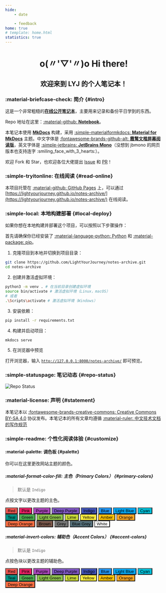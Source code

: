 ```yaml
---
hide:
    - date

    - feedback
home: true
# template: home.html
statistics: true
---
```


<h1 align="center"><strong>o(〃'▽'〃)o Hi there!</strong></h1>

<h2 align="center">欢迎来到 LYJ 的个人笔记本！</h2>

### :material-briefcase-check: 简介 {#intro}

这是一个非常粗糙的[**在线公开笔记本**](https://lightyourjourney.github.io/notes-archive/)，主要用来记录和备份平日学到的东西。

Repo 地址在这里：[:material-github: **Notebook**](https://github.com/LightYourJourney/notes-archive)。

本笔记本使用 [**MkDocs**](https://www.mkdocs.org/) 构建，采用 [:simple-materialformkdocs: **Material for MkDocs**](https://squidfunk.github.io/mkdocs-material/) 主题。中文字体是 [:fontawesome-brands-github-alt: **霞鹜文楷屏幕阅读版**](https://github.com/lxgw/LxgwWenKai-Screen)，英文字体是 [:simple-jetbrains: **JetBrains Mono**](https://www.jetbrains.com/lp/mono/)（没想到 jbmono 的网页版本也支持连字 :smiling_face_with_3_hearts:）。

欢迎 Fork 和 Star，也欢迎各位大佬提出 [Issue](https://github.com/LightYourJourney/notes-archive/issues) 和 [PR](https://github.com/LightYourJourney/notes-archive/pulls)！

### :simple-tryitonline: 在线阅读 {#read-online}

本项目托管在 [:material-github: GitHub Pages](https://pages.github.com/) 上，可以通过 [https://lightyourjourney.github.io/notes-archive/](https://lightyourjourney.github.io/notes-archive/) 在线阅读。

### :simple-local: 本地构建部署 {#local-deploy}

如果你想在本地构建并部署这个项目，可以按照以下步骤操作：

首先请确保你已经安装了 [:material-language-python: Python](https://www.python.org/) 和 [:material-package: pip](https://pypi.org/project/pip/)。

1. 克隆项目到本地并切换到项目目录：

```bash linenums="1"
git clone https://github.com/LightYourJourney/notes-archive.git
cd notes-archive
```

2. 创建并激活虚拟环境：

```bash linenums="1"
python3 -m venv . # 在当前目录创建虚拟环境
source bin/activate # 激活虚拟环境（Linux，macOS）
# 或者
.\Scripts\activate # 激活虚拟环境（Windows）
```

3. 安装依赖：

```bash linenums="1"
pip install -r requirements.txt
```

4. 构建并启动项目：

```bash linenums="1"
mkdocs serve
```

5. 在浏览器中预览

打开浏览器，输入 [`http://127.0.0.1:8000/notes-archive/`](http://127.0.0.1:8000/notes-archive/) 即可预览。

### :simple-statuspage: 笔记动态 {#repo-status}

![Repo Status](https://repobeats.axiom.co/api/embed/e8e3ef5e020b4705bb7d326cbe97114fad81d3db.svg)

### :material-license: 声明 {#statement}

本笔记本以 [:fontawesome-brands-creative-commons: Creative Commons BY-SA 4.0](https://creativecommons.org/licenses/by-sa/4.0/) 协议发布。本笔记本的所有文章均遵循 [:material-ruler: 中文技术文档的写作规范](https://github.com/ruanyf/document-style-guide)

### :simple-readme: 个性化阅读体验 {#customize}

#### :material-palette: 调色板 {#palette}

你可以在这里更改网站主题的颜色。

##### :material-format-color-fill: 主色（Primary Colors） {#primary-colors}

> 默认是 `Indigo`

点按文字以更改主题的主色。

<button data-md-color-primary="red" style="background-color: #EF5652;">Red</button>
<button data-md-color-primary="pink" style="background-color: #E92064;">Pink</button>
<button data-md-color-primary="purple" style="background-color: #AB47BD;">Purple</button>
<button data-md-color-primary="deep-purple" style="background-color: #7E56C2;">Deep Purple</button>
<button data-md-color-primary="indigo" style="background-color: #4052B5;">Indigo</button>
<button data-md-color-primary="blue" style="background-color: #2094F3;">Blue</button>
<button data-md-color-primary="light-blue" style="background-color: #07A6F2;">Light Blue</button>
<button data-md-color-primary="cyan" style="background-color: #00BDD6;">Cyan</button>
<button data-md-color-primary="teal" style="background-color: #019485;">Teal</button>
<button data-md-color-primary="green" style="background-color: #4CAE50;">Green</button>
<button data-md-color-primary="light-green" style="background-color: #8CC34C;">Light Green</button>
<button data-md-color-primary="lime" style="background-color: #CBDC38;">Lime</button>
<button data-md-color-primary="yellow" style="background-color: #FFEC3E;">Yellow</button>
<button data-md-color-primary="amber" style="background-color: #FFC107;">Amber</button>
<button data-md-color-primary="orange" style="background-color: #FFA724;">Orange</button>
<button data-md-color-primary="deep-orange" style="background-color: #FF6E42;">Deep Orange</button>
<button data-md-color-primary="brown" style="background-color: #795649;">Brown</button>
<button data-md-color-primary="grey" style="background-color: #757575;">Grey</button>
<button data-md-color-primary="blue-grey" style="background-color: #546E78;">Blue Grey</button>
<button data-md-color-primary="white" style="background-color: #FFFFFF; color: black;">White</button>

<script>
  var buttons = document.querySelectorAll("button[data-md-color-primary]");
  Array.prototype.forEach.call(buttons, function(button) {
    button.addEventListener("click", function() {
      document.body.dataset.mdColorPrimary = this.dataset.mdColorPrimary;
      localStorage.setItem("data-md-color-primary", document.body.dataset.mdColorPrimary);
    })
  })
</script>

##### :material-invert-colors: 辅助色（Accent Colors） {#accent-colors}

> 默认是 `Indigo`

点按色块以更改主题的辅助色。

<button data-md-color-accent="red" style="background-color: #EF5652;">Red</button>
<button data-md-color-accent="pink" style="background-color: #E92064;">Pink</button>
<button data-md-color-accent="purple" style="background-color: #AB47BD;">Purple</button>
<button data-md-color-accent="deep-purple" style="background-color: #7E56C2;">Deep Purple</button>
<button data-md-color-accent="indigo" style="background-color: #4052B5;">Indigo</button>
<button data-md-color-accent="blue" style="background-color: #2094F3;">Blue</button>
<button data-md-color-accent="light-blue" style="background-color: #07A6F2;">Light Blue</button>
<button data-md-color-accent="cyan" style="background-color: #00BDD6;">Cyan</button>
<button data-md-color-accent="teal" style="background-color: #019485;">Teal</button>
<button data-md-color-accent="green" style="background-color: #4CAE50;">Green</button>
<button data-md-color-accent="light-green" style="background-color: #8CC34C;">Light Green</button>
<button data-md-color-accent="lime" style="background-color: #CBDC38;">Lime</button>
<button data-md-color-accent="yellow" style="background-color: #FFEC3E;">Yellow</button>
<button data-md-color-accent="amber" style="background-color: #FFC107;">Amber</button>
<button data-md-color-accent="orange" style="background-color: #FFA724;">Orange</button>
<button data-md-color-accent="deep-orange" style="background-color: #FF6E42;">Deep Orange</button>

<script>
  var buttons = document.querySelectorAll("button[data-md-color-accent]");
  Array.prototype.forEach.call(buttons, function(button) {
    button.addEventListener("click", function() {
      document.body.dataset.mdColorAccent = this.dataset.mdColorAccent;
      localStorage.setItem("data-md-color-accent", document.body.dataset.mdColorAccent);
    })
  })
</script>



<script src="//code.tidio.co/xefr3grwhqwg4tvvgzltacejrdxonb5n.js" async></script>
